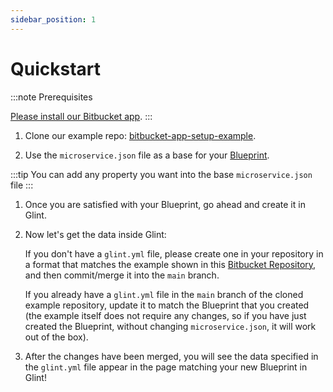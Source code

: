 ```yaml
---
sidebar_position: 1
---
```


# Quickstart

:::note Prerequisites

[Please install our Bitbucket app](../../git-provider/bitbucket-exporter/installation.md).
:::

1. Clone our example repo: [bitbucket-app-setup-example](https://bitbucket.com/kozmoai/bitbucket-app-setup-example).

2. Use the `microservice.json` file as a base for your [Blueprint](../../../define-your-data-model/setup-blueprint/setup-blueprint.md).

:::tip
You can add any property you want into the base `microservice.json` file
:::

1. Once you are satisfied with your Blueprint, go ahead and create it in Glint.

2. Now let's get the data inside Glint:

   If you don't have a `glint.yml` file, please create one in your repository in a format that matches the example shown in this [Bitbucket Repository](https://bitbucket.org/kozmoai/bitbucket-app-setup-example/src/master/glint.yml), and then commit/merge it into the `main` branch.

   If you already have a `glint.yml` file in the `main` branch of the cloned example repository, update it to match the Blueprint that you created (the example itself does not require any changes, so if you have just created the Blueprint, without changing `microservice.json`, it will work out of the box).

3. After the changes have been merged, you will see the data specified in the `glint.yml` file appear in the page matching your new Blueprint in Glint!
